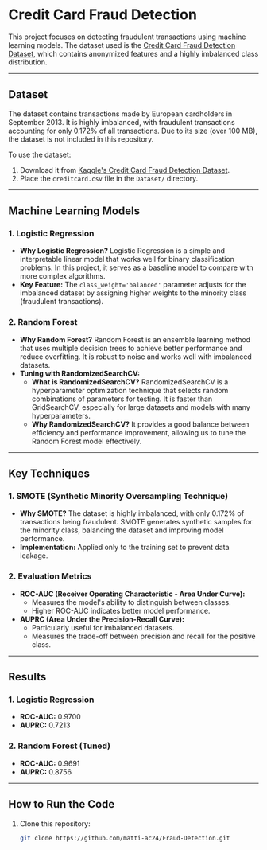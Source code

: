 # Credit Card Fraud Detection

This project focuses on detecting fraudulent transactions using machine learning models. The dataset used is the [Credit Card Fraud Detection Dataset](https://www.kaggle.com/datasets/mlg-ulb/creditcardfraud), which contains anonymized features and a highly imbalanced class distribution.

---

## **Dataset**

The dataset contains transactions made by European cardholders in September 2013. It is highly imbalanced, with fraudulent transactions accounting for only 0.172% of all transactions. Due to its size (over 100 MB), the dataset is not included in this repository. 

To use the dataset:
1. Download it from [Kaggle's Credit Card Fraud Detection Dataset](https://www.kaggle.com/datasets/mlg-ulb/creditcardfraud).
2. Place the `creditcard.csv` file in the `Dataset/` directory.

---

## **Machine Learning Models**

### **1. Logistic Regression**
- **Why Logistic Regression?**
  Logistic Regression is a simple and interpretable linear model that works well for binary classification problems. In this project, it serves as a baseline model to compare with more complex algorithms.
- **Key Feature:**
  The `class_weight='balanced'` parameter adjusts for the imbalanced dataset by assigning higher weights to the minority class (fraudulent transactions).

### **2. Random Forest**
- **Why Random Forest?**
  Random Forest is an ensemble learning method that uses multiple decision trees to achieve better performance and reduce overfitting. It is robust to noise and works well with imbalanced datasets.
- **Tuning with RandomizedSearchCV:**
  - **What is RandomizedSearchCV?**
    RandomizedSearchCV is a hyperparameter optimization technique that selects random combinations of parameters for testing. It is faster than GridSearchCV, especially for large datasets and models with many hyperparameters.
  - **Why RandomizedSearchCV?**
    It provides a good balance between efficiency and performance improvement, allowing us to tune the Random Forest model effectively.

---

## **Key Techniques**

### **1. SMOTE (Synthetic Minority Oversampling Technique)**
- **Why SMOTE?**
  The dataset is highly imbalanced, with only 0.172% of transactions being fraudulent. SMOTE generates synthetic samples for the minority class, balancing the dataset and improving model performance.
- **Implementation:**
  Applied only to the training set to prevent data leakage.

### **2. Evaluation Metrics**
- **ROC-AUC (Receiver Operating Characteristic - Area Under Curve):**
  - Measures the model's ability to distinguish between classes.
  - Higher ROC-AUC indicates better model performance.
- **AUPRC (Area Under the Precision-Recall Curve):**
  - Particularly useful for imbalanced datasets.
  - Measures the trade-off between precision and recall for the positive class.

---

## **Results**

### **1. Logistic Regression**
- **ROC-AUC:** 0.9700
- **AUPRC:** 0.7213

### **2. Random Forest (Tuned)**
- **ROC-AUC:** 0.9691
- **AUPRC:** 0.8756

---

## **How to Run the Code**

1. Clone this repository:
   ```bash
   git clone https://github.com/matti-ac24/Fraud-Detection.git
